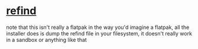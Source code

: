 # [refind](https://www.rodsbooks.com/refind/)
note that this isn't really a flatpak in the way you'd imagine a flatpak, all the installer does is dump the refind file in your filesystem, it doesn't really work in a sandbox or anything like that
